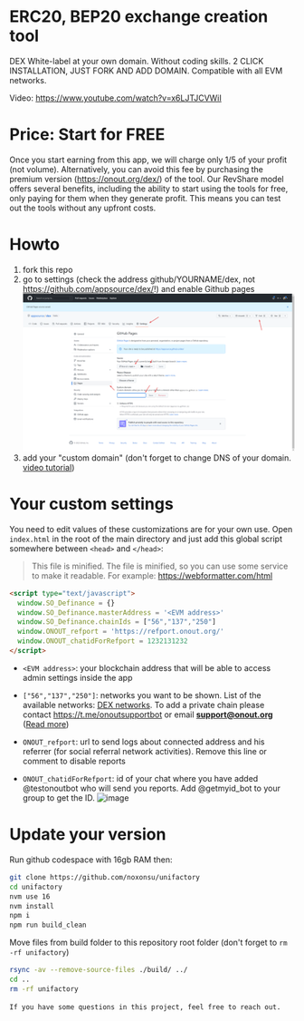 # ERC20, BEP20 exchange creation tool

DEX White-label at your own domain. Without coding skills. 2 CLICK INSTALLATION, JUST FORK AND ADD DOMAIN.
Compatible with all EVM networks.

Video: https://www.youtube.com/watch?v=x6LJTJCVWiI

# Price: Start for FREE

Once you start earning from this app, we will charge only 1/5 of your profit (not volume). Alternatively, you can avoid this fee by purchasing the premium version (https://onout.org/dex/) of the tool. Our RevShare model offers several benefits, including the ability to start using the tools for free, only paying for them when they generate profit. This means you can test out the tools without any upfront costs.

# Howto

1. fork this repo
2. go to settings (check the address github/YOURNAME/dex, not https://github.com/appsource/dex/!) and enable Github pages
   ![alt text](howto.png "Title")
3. add your "custom domain" (don't forget to change DNS of your domain. <a href="https://www.youtube.com/watch?v=EX4w9hsduNA" target="_blank">video tutorial</a>)

# Your custom settings

You need to edit values of these customizations are for your own use. Open `index.html` in the root of the main directory and just add this global script somewhere between `<head>` and `</head>`:
> This file is minified. The file is minified, so you can use some service to make it readable. For example: https://webformatter.com/html

```html
<script type="text/javascript">
  window.SO_Definance = {}
  window.SO_Definance.masterAddress = '<EVM address>'
  window.SO_Definance.chainIds = ["56","137","250"]
  window.ONOUT_refport = 'https://refport.onout.org/'
  window.ONOUT_chatidForRefport = 1232131232
</script>
```

- `<EVM address>`: your blockchain address that will be able to access admin settings inside the app
- `["56","137","250"]`: networks you want to be shown.
  List of the available networks: [DEX networks](https://github.com/noxonsu/unifactory/blob/main/src/networks.json).
  To add a private chain please contact https://t.me/onoutsupportbot or email **support@onout.org** ([Read more](https://support.onout.org/hc/1331700057/32/addnewnetwork?category_id=8))

- `ONOUT_refport`: url to send logs about connected address and his referrer (for social referral network activities). Remove this line or comment to disable reports
- `ONOUT_chatidForRefport`: id of your chat where you have added @testonoutbot who will send you reports. Add @getmyid_bot to your group to get the ID.
  ![image](https://user-images.githubusercontent.com/2914674/205314312-a75aa402-c248-49d6-8e35-d9b1453e9bd9.png)

# Update your version

Run github codespace with 16gb RAM then:

```bash
git clone https://github.com/noxonsu/unifactory
cd unifactory
nvm use 16
nvm install
npm i
npm run build_clean
```

Move files from build folder to this repository root folder (don't forget to `rm -rf unifactory`)

```bash
rsync -av --remove-source-files ./build/ ../
cd ..
rm -rf unifactory
```

`If you have some questions in this project, feel free to reach out.`
